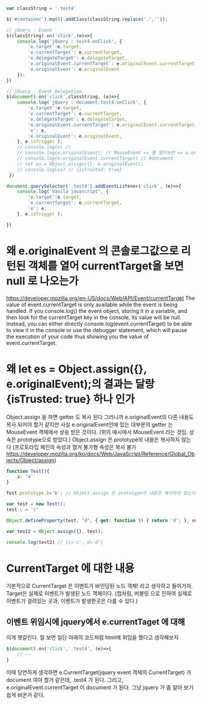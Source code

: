 ```js


var classString = '.test4'

$('#container').eq(0).addClass(classString.replace('.',''));

// jQuery - Event
$(classString).on('click',(e)=>{
	console.log('jQuery : test4.onClick', {
		'e.target':e.target, 
		'e.currentTarget': e.currentTarget, 
		'e.delegateTarget': e.delegateTarget, 
		'e.originalEvent.currentTarget': e.originalEvent.currentTarget,
		'e.originalEvent': e.originalEvent
	});
})

// jQuery - Event Delegation
$(document).on('click',classString, (e)=>{
	console.log('jQuery : document.test4.onClick', {
		'e.target':e.target, 
		'e.currentTarget': e.currentTarget, 
		'e.delegateTarget': e.delegateTarget, 
		'e.originalEvent.currentTarget': e.originalEvent.currentTarget, 
		'e': e,
		'e.originalEvent': e.originalEvent, 
	}, e.isTrigger );
	// console.log(e) //
	// console.log(e.originalEvent); // MouseEvent => 를 열어보면 => e.originalEvent.currentTarget = null 로 나온다.
	// console.log(e.originalEvent.currentTarget) // #document
	// let es = Object.assign({}, e.originalEvent); 
	// console.log(es) // {isTrusted: true}
 })

document.querySelector('.test4').addEventListener('click', (e)=>{
	console.log('Vanila javascript', {
		'e.target':e.target, 
		'e.currentTarget': e.currentTarget, 
		'e': e,
	}, e.isTrigger );

})


 ```

 # 왜  e.originalEvent 의 콘솔로그값으로 리턴된 객체를 열어 currentTarget을 보면 null 로 나오는가
 https://developer.mozilla.org/en-US/docs/Web/API/Event/currentTarget
 The value of event.currentTarget is only available while the event is being handled. If you console.log() the event object, storing it in a variable, and then look for the currentTarget key in the console, its value will be null. Instead, you can either directly console.log(event.currentTarget) to be able to view it in the console or use the debugger statement, which will pause the execution of your code thus showing you the value of event.currentTarget.

 # 왜 let es = Object.assign({}, e.originalEvent);의 결과는 달랑 {isTrusted: true} 하나 인가
 Object.assign 을 하면 getter 도 복사 된다 
 그러니까 e.originalEvent의 다른 내용도 복사 되어야 할거 같지만 사실 e.originalEvent안에 있는 대부분의 getter 는 MouseEvent 객체에서 상송 받은 것이다. (위의 예시에서 MouseEvent 라는 것임. 상속은 prototype으로 받았다.)
  Object.assign 은 prototype의 내용은 복사하지 않는다 (프로토타입 체인의 속성과 열거 불가형 속성은 복사 불가 https://developer.mozilla.org/ko/docs/Web/JavaScript/Reference/Global_Objects/Object/assign)

```js
function Test(){
    a: 'a'
}

Test.prototype.b='b'; // Object.assign 은 prototype의 내용은 복사하지 않는다

var test = new Test();
test.c = 'c'

Object.defineProperty(test, "d", { get: function () { return 'd'; }, enumerable: true, configurable: true },   ); //enumerable 을 true 로 해줘야 Object.assign 할때 잘 들어간다. // Object.assign() 메소드는 열거할 수 있는 출처 객체의 속성만 대상 객체로 복사합니다. (https://developer.mozilla.org/ko/docs/Web/JavaScript/Reference/Global_Objects/Object/assign)

var test2 = Object.assign({}, test);

console.log(test2) // {c='c', d='d'}

```
  

# CurrentTarget 에 대한 내용

기본적으로 CurrentTarget 은 이벤트가 바인딩된 노드 객체! 라고 생각하고 들어가자. 
Target은 실제로 이벤트가 발생된 노드 객체이다. (캡처링, 버블링 으로 인하여 실제로 이벤트가 걸려있는 곳과, 이벤트가 발생한곳은 다를 수 있다.)

## 이벤트 위임시에 jquery에서 e.currentTaget 에 대해
이게 햇갈린다. 잘 보면
일단 아래의 코드처럼 html에 위임을 했다고 생각해보자
```js
$(document).on('click','.test4', (e)=>{
	// ~~
}
```

이때 당연하게 생각하면 e.CurrentTarget(jquery event 객체의 CurrentTarget) 가 document 여야 할거 같은데, 
.test4 가 된다. 그리고, e.originalEvent.currentTarget 이 document 가 된다. 
그냥 jquery 가 좀 알아 보기 쉽게 바꾼거 같다. 


  